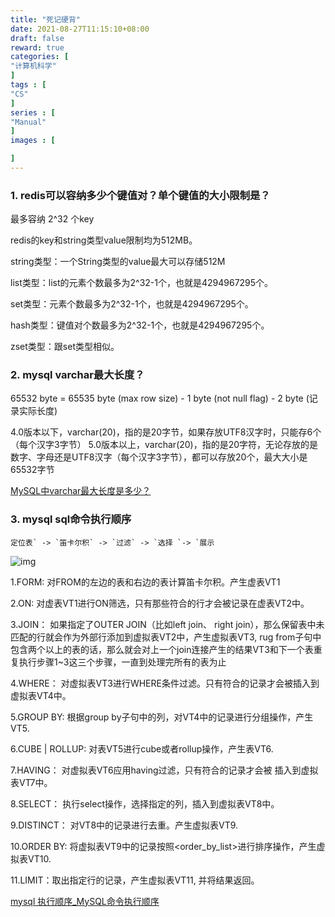 ```yaml
---
title: "死记硬背"
date: 2021-08-27T11:15:10+08:00
draft: false
reward: true
categories: [
"计算机科学"
]
tags : [
"CS"
]
series : [
"Manual"
]
images : [

]
---
```


[comment]: <> "# 死记硬背"

### 1. redis可以容纳多少个键值对？单个键值的大小限制是？

最多容纳 2^32 个key

redis的key和string类型value限制均为512MB。

string类型：一个String类型的value最大可以存储512M

list类型：list的元素个数最多为2^32-1个，也就是4294967295个。

set类型：元素个数最多为2^32-1个，也就是4294967295个。

hash类型：键值对个数最多为2^32-1个，也就是4294967295个。

zset类型：跟set类型相似。

### 2. mysql varchar最大长度？

65532 byte = 65535 byte (max row size) - 1 byte (not null flag) - 2 byte (记录实际长度)

4.0版本以下，varchar(20)，指的是20字节，如果存放UTF8汉字时，只能存6个（每个汉字3字节）
5.0版本以上，varchar(20)，指的是20字符，无论存放的是数字、字母还是UTF8汉字（每个汉字3字节），都可以存放20个，最大大小是65532字节

[MySQL中varchar最大长度是多少？](https://www.cnblogs.com/gomysql/p/3615897.html)

### 3. mysql sql命令执行顺序

```
定位表` -> `笛卡尔积` -> `过滤` -> `选择 `-> `展示
```

![img](https://picgo.6and.ltd/img/img_600d49be042d2.png)

1.FORM: 对FROM的左边的表和右边的表计算笛卡尔积。产生虚表VT1

2.ON: 对虚表VT1进行ON筛选，只有那些符合<join-condition>的行才会被记录在虚表VT2中。

3.JOIN： 如果指定了OUTER JOIN（比如left join、 right join），那么保留表中未匹配的行就会作为外部行添加到虚拟表VT2中，产生虚拟表VT3, rug from子句中包含两个以上的表的话，那么就会对上一个join连接产生的结果VT3和下一个表重复执行步骤1~3这三个步骤，一直到处理完所有的表为止

4.WHERE： 对虚拟表VT3进行WHERE条件过滤。只有符合<where-condition>的记录才会被插入到虚拟表VT4中。

5.GROUP BY: 根据group by子句中的列，对VT4中的记录进行分组操作，产生VT5.

6.CUBE | ROLLUP: 对表VT5进行cube或者rollup操作，产生表VT6.

7.HAVING： 对虚拟表VT6应用having过滤，只有符合<having-condition>的记录才会被 插入到虚拟表VT7中。

8.SELECT： 执行select操作，选择指定的列，插入到虚拟表VT8中。

9.DISTINCT： 对VT8中的记录进行去重。产生虚拟表VT9.

10.ORDER BY: 将虚拟表VT9中的记录按照<order_by_list>进行排序操作，产生虚拟表VT10.

11.LIMIT：取出指定行的记录，产生虚拟表VT11, 并将结果返回。

[mysql 执行顺序_MySQL命令执行顺序](https://blog.csdn.net/weixin_39963080/article/details/110866375)
